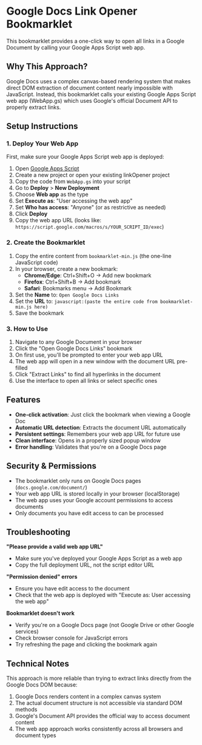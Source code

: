 # Google Docs Link Opener Bookmarklet

This bookmarklet provides a one-click way to open all links in a Google Document by calling your Google Apps Script web app.

## Why This Approach?

Google Docs uses a complex canvas-based rendering system that makes direct DOM extraction of document content nearly impossible with JavaScript. Instead, this bookmarklet calls your existing Google Apps Script web app (WebApp.gs) which uses Google's official Document API to properly extract links.

## Setup Instructions

### 1. Deploy Your Web App

First, make sure your Google Apps Script web app is deployed:

1. Open [Google Apps Script](https://script.google.com)
2. Create a new project or open your existing linkOpener project
3. Copy the code from `WebApp.gs` into your script
4. Go to **Deploy** > **New Deployment**
5. Choose **Web app** as the type
6. Set **Execute as**: "User accessing the web app"
7. Set **Who has access**: "Anyone" (or as restrictive as needed)
8. Click **Deploy**
9. Copy the web app URL (looks like: `https://script.google.com/macros/s/YOUR_SCRIPT_ID/exec`)

### 2. Create the Bookmarklet

1. Copy the entire content from `bookmarklet-min.js` (the one-line JavaScript code)
2. In your browser, create a new bookmark:
   - **Chrome/Edge**: Ctrl+Shift+O → Add new bookmark
   - **Firefox**: Ctrl+Shift+B → Add bookmark
   - **Safari**: Bookmarks menu → Add Bookmark
3. Set the **Name** to: `Open Google Docs Links`
4. Set the **URL** to: `javascript:(paste the entire code from bookmarklet-min.js here)`
5. Save the bookmark

### 3. How to Use

1. Navigate to any Google Document in your browser
2. Click the "Open Google Docs Links" bookmark
3. On first use, you'll be prompted to enter your web app URL
4. The web app will open in a new window with the document URL pre-filled
5. Click "Extract Links" to find all hyperlinks in the document
6. Use the interface to open all links or select specific ones

## Features

- **One-click activation**: Just click the bookmark when viewing a Google Doc
- **Automatic URL detection**: Extracts the document URL automatically
- **Persistent settings**: Remembers your web app URL for future use
- **Clean interface**: Opens in a properly sized popup window
- **Error handling**: Validates that you're on a Google Docs page

## Security & Permissions

- The bookmarklet only runs on Google Docs pages (`docs.google.com/document/`)
- Your web app URL is stored locally in your browser (localStorage)
- The web app uses your Google account permissions to access documents
- Only documents you have edit access to can be processed

## Troubleshooting

**"Please provide a valid web app URL"**
- Make sure you've deployed your Google Apps Script as a web app
- Copy the full deployment URL, not the script editor URL

**"Permission denied" errors**
- Ensure you have edit access to the document
- Check that the web app is deployed with "Execute as: User accessing the web app"

**Bookmarklet doesn't work**
- Verify you're on a Google Docs page (not Google Drive or other Google services)
- Check browser console for JavaScript errors
- Try refreshing the page and clicking the bookmark again

## Technical Notes

This approach is more reliable than trying to extract links directly from the Google Docs DOM because:

1. Google Docs renders content in a complex canvas system
2. The actual document structure is not accessible via standard DOM methods
3. Google's Document API provides the official way to access document content
4. The web app approach works consistently across all browsers and document types